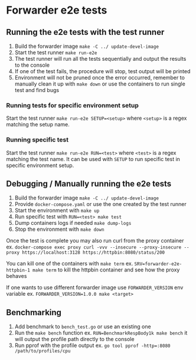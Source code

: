 # Forwarder e2e tests

## Running the e2e tests with the test runner

1. Build the forwarder image `make -C ../ update-devel-image`
1. Start the test runner `make run-e2e`
1. The test runner will run all the tests sequentially and output the results to the console
1. If one of the test fails, the procedure will stop, test output will be printed
1. Environment will not be pruned once the error occurred, remember to manually clean it up with `make down`
or use the containers to run single test and find bugs 

### Running tests for specific environment setup

Start the test runner `make run-e2e SETUP=<setup>` where `<setup>` is a regex matching the setup name.

### Running specific test

Start the test runner `make run-e2e RUN=<test>` where `<test>` is a regex matching the test name.
It can be used with `SETUP` to run specific test in specific environment setup.

## Debugging / Manually running the e2e tests

1. Build the forwarder image `make -C ../ update-devel-image`
1. Provide `docker-compose.yaml` or use the one created by the test runner
1. Start the environment with `make up`
1. Run specific test with `RUN=<test> make test`
1. Dump containers logs if needed `make dump-logs` 
1. Stop the environment with `make down`

Once the test is complete you may also run curl from the proxy container ex. `docker-compose exec proxy curl -vvv --insecure --proxy-insecure --proxy https://localhost:3128 https://httpbin:8080/status/200`

You can kill one of the containers with `make term` ex. `SRV=forwarder-e2e-httpbin-1 make term` to kill the httpbin container and see how the proxy behaves

If one wants to use different forwarder image use `FORWARDER_VERSION` env variable ex. `FORWARDER_VERSION=1.0.0 make <target>`

## Benchmarking

1. Add benchmark to `bench_test.go` or use an existing one
1. Run the `make bench` function ex. `RUN=BenchmarkRespBody1k make bench` it will output the profile path directly to the console
1. Run pprof with the profile output ex. `go tool pprof -http=:8080 /path/to/profiles/cpu`  
